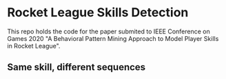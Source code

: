 # Rocket League Skills Detection 

This repo holds the code for the paper submited to IEEE Conference on Games 2020 "A Behavioral Pattern Mining Approach to Model Player Skills in Rocket League".

## Same skill, different sequences
